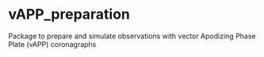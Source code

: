 # vAPP_preparation
Package to prepare and simulate observations with vector Apodizing Phase Plate (vAPP) coronagraphs

